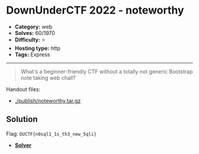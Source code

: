 # DownUnderCTF 2022 - noteworthy

- **Category:** web
- **Solves:** 60/1970
- **Difficulty:** ⭐️
- **Hosting type:** http
- **Tags:** Express

---

> What's a beginner-friendly CTF without a totally not generic Bootstrap note taking web chall?


Handout files:

- [./publish/noteworthy.tar.gz](./publish/noteworthy.tar.gz)

## Solution

Flag: `DUCTF{n0sql1_1s_th3_new_5qli}`


- [**Solver**](./solve/solv.py)



